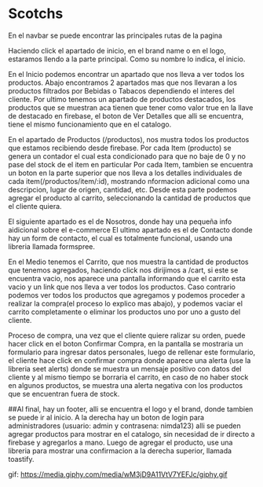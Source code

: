 # Scotchs
En el navbar se puede encontrar las principales rutas de la pagina

 Haciendo click el apartado de inicio, en el brand name o en el logo, estaramos llendo a la parte principal. Como su nombre lo indica, el inicio.
 
 En el Inicio podemos encontrar un apartado que nos lleva a ver todos los productos. Abajo encontramos 2 apartados mas que nos llevaran a los productos filtrados por Bebidas o Tabacos dependiendo el interes del cliente. Por ultimo tenemos un apartado de productos destacados, los productos que se muestran aca tienen que tener como valor true en la llave de destacado en firebase, el boton de Ver Detalles que alli se encuentra, tiene el mismo funcionamiento que en el catalogo.
      
      
 En el apartado de Productos (/productos), nos mustra todos los productos que estamos recibiendo desde firebase.
     Por cada Item (producto) se genera un contador el cual esta condicionado para que no baje de 0 y no pase del stock de el item en particular
     Por cada Item, tambien se encuentra un boton en la parte superior que nos lleva a los detalles individuales de cada item(/productos/item/:id), mostrando nformacion adicional como una descripcion, lugar de origen, cantidad, etc. Desde esta parte podemos agregar el producto al carrito, seleccionando la cantidad           de productos que el cliente quiera.
  
  
  El siguiente apartado es el de Nosotros, donde hay una pequeña info aidicional sobre el e-commerce
  El ultimo apartado es el de Contacto donde hay un form de contacto, el cual es totalmente funcional, usando una libreria llamada formspree.
  
  
  En el Medio tenemos el Carrito, que nos muestra la cantidad de productos que tenemos agregados, haciendo click nos dirijimos a /cart, si este se encuentra vacio, nos aparece una pantalla informando que el carrito esta vacio y un link que nos lleva a ver todos los productos. Caso contrario podemos ver todos los productos que agregamos y podemos proceder a realizar la compra(el proceso lo explico mas abajo), y podemos vaciar el carrito completamente o eliminar los productos uno por uno a gusto del cliente.
  
  Proceso de compra, una vez que el cliente quiere ralizar su orden, puede hacer click en el boton Confirmar Compra, en la pantalla se mostraria un formulario para ingresar datos personales, luego de rellenar este formulario, el cliente hace click en confirmar compra donde aparece una alerta (use la libreria seet alerts) donde se muestra un mensaje positivo con datos del cliente y al mismo tiempo se borraria el carrito, en caso de no haber stock en algunos productos, se muestra una alerta negativa con los productos que se encuentran fuera de stock.
        
        
        
##Al final, hay un footer, alli se encuentra el logo y el brand, donde tambien se puede ir al inicio. A la derecha hay un boton de login para administradores (usuario: admin y contrasena: nimda123) alli se pueden agregar productos para mostrar en el catalogo, sin necesidad de ir directo a firebase y agregarlos a mano. Luego de agregar el producto, use una libreria para mostrar una confirmacion a la derecha superior, llamada toastify.
   
   
gif: https://media.giphy.com/media/wM3jD9A11VtV7YEFJc/giphy.gif
  

